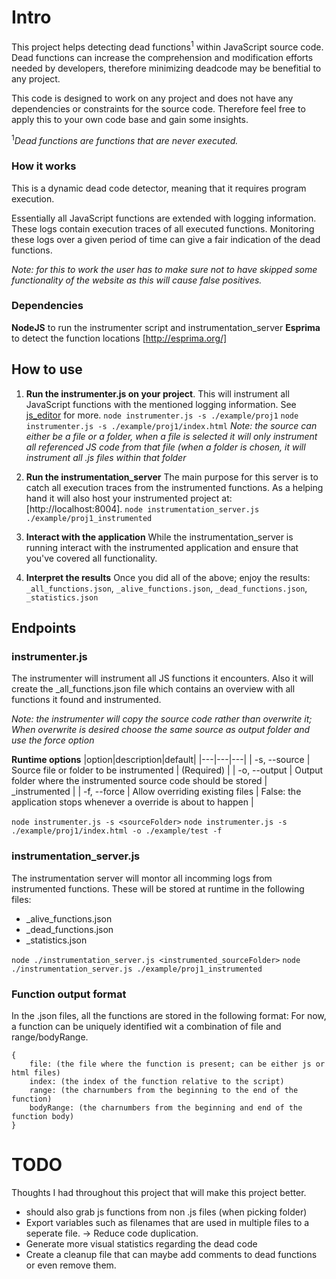 # Intro
This project helps detecting dead functions<sup>1</sup> within JavaScript source code. Dead functions can increase the comprehension and modification efforts needed by developers, therefore minimizing deadcode may be benefitial to any project.

This code is designed to work on any project and does not have any dependencies or constraints for the source code. Therefore feel free to apply this to your own code base and gain some insights.

<sup>1</sup>_Dead functions are functions that are never executed._
### How it works
This is a dynamic dead code detector, meaning that it requires program execution.

Essentially all JavaScript functions are extended with logging information. These logs contain execution traces of all executed functions. Monitoring these logs over a given period of time can give a fair indication of the dead functions.

_Note: for this to work the user has to make sure not to have skipped some functionality of the website as this will cause false positives._

### Dependencies
**NodeJS** to run the instrumenter script and instrumentation_server
**Esprima** to detect the function locations [http://esprima.org/] 

## How to use
1. **Run the instrumenter.js on your project**.
This will instrument all JavaScript functions with the mentioned logging information. See [js_editor](./js_editor.js) for more.
`node instrumenter.js -s ./example/proj1`
`node instrumenter.js -s ./example/proj1/index.html`
_Note: the source can either be a file or a folder, when a file is selected it will only instrument all referenced JS code from that file (when a folder is chosen, it will instrument all .js files within that folder_

2. **Run the instrumentation_server** 
The main purpose for this server is to catch all execution traces from the instrumented functions. As a helping hand it will also host your instrumented project at: [http://localhost:8004].
`node instrumentation_server.js ./example/proj1_instrumented`

3. **Interact with the application**
While the instrumentation_server is running interact with the instrumented application and ensure that you've covered all functionality.


4. **Interpret the results**
Once you did all of the above; enjoy the results: `_all_functions.json`, `_alive_functions.json`, `_dead_functions.json`, `_statistics.json`
## Endpoints
### instrumenter.js
The instrumenter will instrument all JS functions it encounters. Also it will create the _all_functions.json file which contains an overview with all functions it found and instrumented.

_Note: the instrumenter will copy the source code rather than overwrite it; When overwrite is desired choose the same source as output folder and use the force option_

**Runtime options**
|option|description|default|
|---|---|---|
| -s, --source | Source file or folder to be instrumented  | (Required) |
| -o, --output | Output folder where the instrumented source code should be stored |  <sourceFolder>_instrumented |
| -f, --force | Allow overriding existing files | False: the application stops whenever a override is about to happen |

`node instrumenter.js -s <sourceFolder>`
`node instrumenter.js -s ./example/proj1/index.html -o ./example/test -f`


### instrumentation_server.js
The instrumentation server will montor all incomming logs from instrumented functions. These will be stored at runtime in the following files:

- _alive_functions.json
- _dead_functions.json
- _statistics.json

`node ./instrumentation_server.js <instrumented_sourceFolder>`
`node ./instrumentation_server.js ./example/proj1_instrumented`

### Function output format
In the .json files, all the functions are stored in the following format:
For now, a function can be uniquely identified wit a combination of file and range/bodyRange.
```text
{
    file: (the file where the function is present; can be either js or html files)
    index: (the index of the function relative to the script)
    range: (the charnumbers from the beginning to the end of the function)
    bodyRange: (the charnumbers from the beginning and end of the function body)
}
```


# TODO
Thoughts I had throughout this project that will make this project better.
- should also grab js functions from non .js files (when picking folder)
- Export variables such as filenames that are used in multiple files to a
seperate file. -> Reduce code duplication.
- Generate more visual statistics regarding the dead code
- Create a cleanup file that can maybe add comments to dead functions
or even remove them.